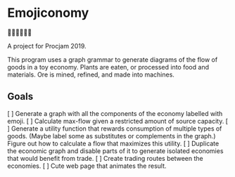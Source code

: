 # Emojiconomy

🌸🍇🍈🍉🍊🍋

A project for Procjam 2019.

This program uses a graph grammar to generate diagrams of the flow of goods
in a toy economy. Plants are eaten, or processed into food and materials.
Ore is mined, refined, and made into machines.

## Goals

  [ ] Generate a graph with all the components of the economy labelled with emoji.
  [ ] Calculate max-flow given a restricted amount of source capacity.
  [ ] Generate a utility function that rewards consumption of multiple types of goods. (Maybe label some as substitutes or complements in the graph.) Figure out how to calculate a flow that maximizes this utility.
  [ ] Duplicate the economic graph and disable parts of it to generate isolated economies that would benefit from trade.
  [ ] Create trading routes between the economies.
  [ ] Cute web page that animates the result.
  

